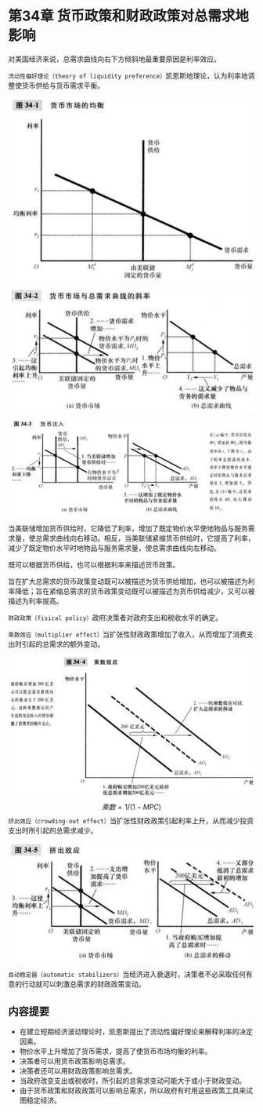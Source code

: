 # 第34章 货币政策和财政政策对总需求地影响



对美国经济来说，总需求曲线向右下方倾斜地最重要原因是利率效应。

`流动性偏好理论（theory of liquidity preference）`凯恩斯地理论，认为利率地调整使货币供给与货币需求平衡。

![34_1](res/34_1.png)

![34_2](res/34_2.png)

![34_3](res/34_3.png)

当美联储增加货币供给时，它降低了利率，增加了既定物价水平使地物品与服务需求量，使总需求曲线向右移动。相反，当美联储紧缩货币供给时，它提高了利率，减少了既定物价水平时地物品与服务需求量，使总需求曲线向左移动。

既可以根据货币供给，也可以根据利率来描述货币政策。

旨在扩大总需求的货币政策变动既可以被描述为货币供给增加，也可以被描述为利率降低；旨在紧缩总需求的货币政策变动既可以被描述为货币供给减少，又可以被描述为利率提高。

`财政政策（fisical policy）`政府决策者对政府支出和税收水平的确定。

`乘数效应（multiplier effect）`当扩张性财政政策增加了收入，从而增加了消费支出时引起的总需求的额外变动。

![34_4](res/34_4.png)
$$
乘数 = 1 / (1 - MPC)
$$
`挤出效应（crowding-out effect）`当扩张性财政政策引起利率上升，从而减少投资支出时所引起的总需求减少。

![34_5](res/34_5.png)

`自动稳定器（automatic stabilizers）`当经济进入衰退时，决策者不必采取任何有意的行动就可以刺激总需求的财政政策变动。



## 内容提要

- 在建立短期经济波动理论时，凯恩斯提出了流动性偏好理论来解释利率的决定因素。
- 物价水平上升增加了货币需求，提高了使货币市场均衡的利率。
- 决策者可以用货币政策影响总需求。
- 决策者还可以用财政政策影响总需求。
- 当政府改变支出或税收时，所引起的总需求变动可能大于或小于财政变动。
- 由于货币政策和财政政策可以影响总需求，所以政府有时用这些政策工具来试图稳定经济。

